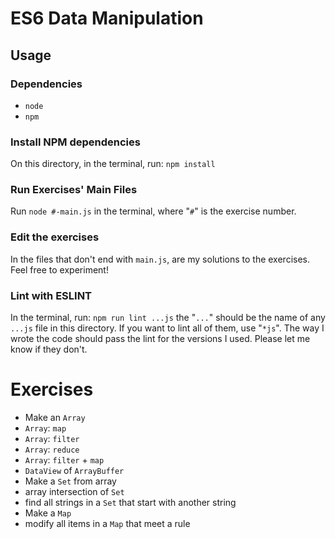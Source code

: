 # ES6 Data Manipulation
## Usage
### Dependencies
- ``node``
- ``npm``
### Install NPM dependencies
On this directory, in the terminal, run:
```npm install```
### Run Exercises' Main Files
Run
```node #-main.js```
in the terminal, where "``#``" is the exercise number.
### Edit the exercises
In the files that don't end with ```main.js```,
are my solutions to the exercises. Feel free to experiment!
### Lint with ESLINT
In the terminal, run:
```npm run lint ...js```
the "``...``" should be the name of any ``...js``
file in this directory. If you want to lint all of them, use "``*js``". The way I wrote the code should pass the lint for the versions I used. Please let me know if they don't.
# Exercises
* Make an ``Array``
* ``Array``: ``map``
* ``Array``: ``filter``
* ``Array``: ``reduce``
* ``Array``: ``filter`` + ``map``
* ``DataView`` of ``ArrayBuffer``
* Make a ``Set`` from array
* array intersection of ``Set``
* find all strings in a ``Set`` that start with another string
* Make a ``Map``
* modify all items in a ``Map`` that meet a rule
